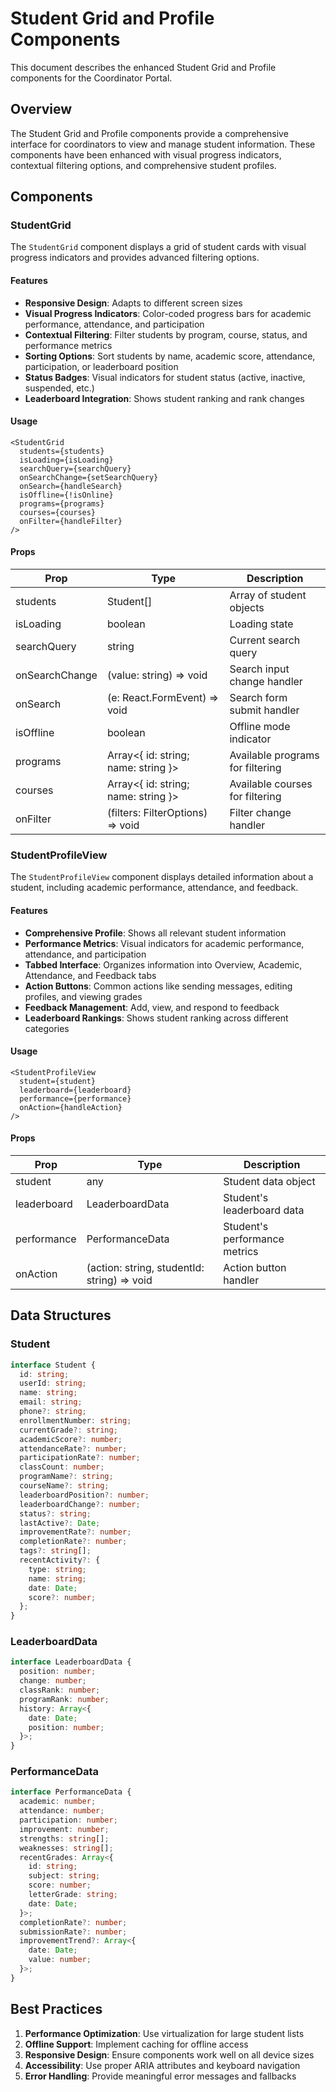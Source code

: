 # Student Grid and Profile Components

This document describes the enhanced Student Grid and Profile components for the Coordinator Portal.

## Overview

The Student Grid and Profile components provide a comprehensive interface for coordinators to view and manage student information. These components have been enhanced with visual progress indicators, contextual filtering options, and comprehensive student profiles.

## Components

### StudentGrid

The `StudentGrid` component displays a grid of student cards with visual progress indicators and provides advanced filtering options.

#### Features

- **Responsive Design**: Adapts to different screen sizes
- **Visual Progress Indicators**: Color-coded progress bars for academic performance, attendance, and participation
- **Contextual Filtering**: Filter students by program, course, status, and performance metrics
- **Sorting Options**: Sort students by name, academic score, attendance, participation, or leaderboard position
- **Status Badges**: Visual indicators for student status (active, inactive, suspended, etc.)
- **Leaderboard Integration**: Shows student ranking and rank changes

#### Usage

```tsx
<StudentGrid
  students={students}
  isLoading={isLoading}
  searchQuery={searchQuery}
  onSearchChange={setSearchQuery}
  onSearch={handleSearch}
  isOffline={!isOnline}
  programs={programs}
  courses={courses}
  onFilter={handleFilter}
/>
```

#### Props

| Prop | Type | Description |
|------|------|-------------|
| students | Student[] | Array of student objects |
| isLoading | boolean | Loading state |
| searchQuery | string | Current search query |
| onSearchChange | (value: string) => void | Search input change handler |
| onSearch | (e: React.FormEvent) => void | Search form submit handler |
| isOffline | boolean | Offline mode indicator |
| programs | Array<{ id: string; name: string }> | Available programs for filtering |
| courses | Array<{ id: string; name: string }> | Available courses for filtering |
| onFilter | (filters: FilterOptions) => void | Filter change handler |

### StudentProfileView

The `StudentProfileView` component displays detailed information about a student, including academic performance, attendance, and feedback.

#### Features

- **Comprehensive Profile**: Shows all relevant student information
- **Performance Metrics**: Visual indicators for academic performance, attendance, and participation
- **Tabbed Interface**: Organizes information into Overview, Academic, Attendance, and Feedback tabs
- **Action Buttons**: Common actions like sending messages, editing profiles, and viewing grades
- **Feedback Management**: Add, view, and respond to feedback
- **Leaderboard Rankings**: Shows student ranking across different categories

#### Usage

```tsx
<StudentProfileView
  student={student}
  leaderboard={leaderboard}
  performance={performance}
  onAction={handleAction}
/>
```

#### Props

| Prop | Type | Description |
|------|------|-------------|
| student | any | Student data object |
| leaderboard | LeaderboardData | Student's leaderboard data |
| performance | PerformanceData | Student's performance metrics |
| onAction | (action: string, studentId: string) => void | Action button handler |

## Data Structures

### Student

```typescript
interface Student {
  id: string;
  userId: string;
  name: string;
  email: string;
  phone?: string;
  enrollmentNumber: string;
  currentGrade?: string;
  academicScore?: number;
  attendanceRate?: number;
  participationRate?: number;
  classCount: number;
  programName?: string;
  courseName?: string;
  leaderboardPosition?: number;
  leaderboardChange?: number;
  status?: string;
  lastActive?: Date;
  improvementRate?: number;
  completionRate?: number;
  tags?: string[];
  recentActivity?: {
    type: string;
    name: string;
    date: Date;
    score?: number;
  };
}
```

### LeaderboardData

```typescript
interface LeaderboardData {
  position: number;
  change: number;
  classRank: number;
  programRank: number;
  history: Array<{
    date: Date;
    position: number;
  }>;
}
```

### PerformanceData

```typescript
interface PerformanceData {
  academic: number;
  attendance: number;
  participation: number;
  improvement: number;
  strengths: string[];
  weaknesses: string[];
  recentGrades: Array<{
    id: string;
    subject: string;
    score: number;
    letterGrade: string;
    date: Date;
  }>;
  completionRate?: number;
  submissionRate?: number;
  improvementTrend?: Array<{
    date: Date;
    value: number;
  }>;
}
```

## Best Practices

1. **Performance Optimization**: Use virtualization for large student lists
2. **Offline Support**: Implement caching for offline access
3. **Responsive Design**: Ensure components work well on all device sizes
4. **Accessibility**: Use proper ARIA attributes and keyboard navigation
5. **Error Handling**: Provide meaningful error messages and fallbacks
